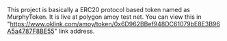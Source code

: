 This project is basically a ERC20 protocol based token named as MurphyToken. 
It is live at polygon amoy test net.
You can view this in "https://www.oklink.com/amoy/token/0x6D962BBef948DC61079bE8E3B96A5a4787F8BE55" link address.
